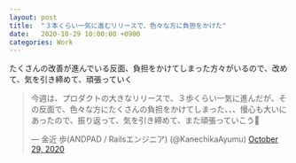 ```yaml
---
layout: post
title:  "３本くらい一気に進むリリースで、色々な方に負担をかけた"
date:   2020-10-29 10:00:00 +0900
categories: Work
---
```


たくさんの改善が進んでいる反面、負担をかけてしまった方々がいるので、改めて、気を引き締めて、頑張っていく 

<blockquote class="twitter-tweet"><p lang="ja" dir="ltr">今週は、プロダクトの大きなリリースで、３歩くらい一気に進んだが、その反面で、色々な方にたくさんの負担をかけてしまった、、、慢心も大いにあったので、振り返って、気を引き締めて、また頑張っていこう💪</p>&mdash; 金近 歩(ANDPAD / Railsエンジニア) (@KanechikaAyumu) <a href="https://twitter.com/KanechikaAyumu/status/1321819797714132992?ref_src=twsrc%5Etfw">October 29, 2020</a></blockquote> <script async src="https://platform.twitter.com/widgets.js" charset="utf-8"></script> 
